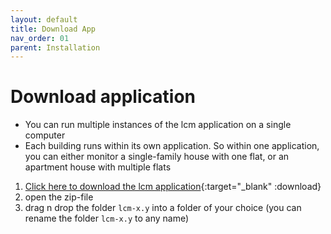 ```yaml
---
layout: default
title: Download App
nav_order: 01
parent: Installation
---
```


# Download application
- You can run multiple instances of the lcm application on a single computer
- Each building runs within its own application. So within one application, you can either monitor a single-family house with one flat, or an apartment house with multiple flats

1. [Click here to download the lcm application](https://github.com/hslu-ige-laes/lcm/releases/latest/download/lcm.zip){:target="_blank" :download}
1. open the zip-file
1. drag n drop the folder `lcm-x.y` into a folder of your choice (you can rename the folder `lcm-x.y` to any name)
